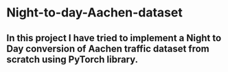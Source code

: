 # Night-to-day-Aachen-dataset

## In this project I have tried to implement a Night to Day conversion of Aachen traffic dataset from scratch using PyTorch library.
